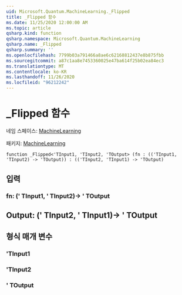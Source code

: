 ```yaml
---
uid: Microsoft.Quantum.MachineLearning._Flipped
title: _Flipped 함수
ms.date: 11/25/2020 12:00:00 AM
ms.topic: article
qsharp.kind: function
qsharp.namespace: Microsoft.Quantum.MachineLearning
qsharp.name: _Flipped
qsharp.summary: ''
ms.openlocfilehash: 7799b03a791466a8ae6c62168812437e8b875fbb
ms.sourcegitcommit: a87c1aa8e7453360025e47ba614f25b02ea84ec3
ms.translationtype: MT
ms.contentlocale: ko-KR
ms.lasthandoff: 11/26/2020
ms.locfileid: "96212242"
---
```

# <a name="_flipped-function"></a>_Flipped 함수

네임 스페이스: [MachineLearning](xref:Microsoft.Quantum.MachineLearning)

패키지: [MachineLearning](https://nuget.org/packages/Microsoft.Quantum.MachineLearning)




```qsharp
function _Flipped<'TInput1, 'TInput2, 'TOutput> (fn : (('TInput1, 'TInput2) -> 'TOutput)) : (('TInput2, 'TInput1) -> 'TOutput)
```


## <a name="input"></a>입력

### <a name="fn--tinput1tinput2---toutput"></a>fn: (' TInput1, ' TInput2)-> ' TOutput





## <a name="output--tinput2tinput1---toutput"></a>Output: (' TInput2, ' TInput1)-> ' TOutput



## <a name="type-parameters"></a>형식 매개 변수

### <a name="tinput1"></a>'TInput1


### <a name="tinput2"></a>'TInput2


### <a name="toutput"></a>' TOutput

